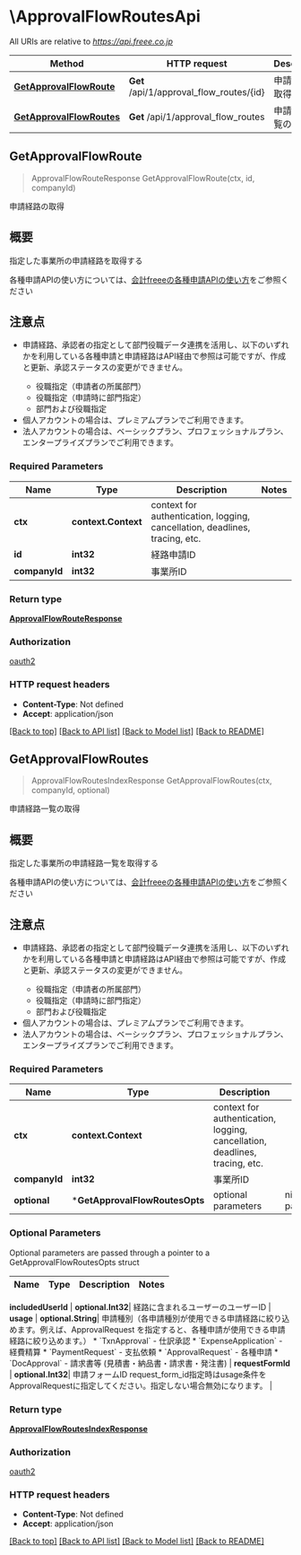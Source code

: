 # \ApprovalFlowRoutesApi

All URIs are relative to *https://api.freee.co.jp*

Method | HTTP request | Description
------------- | ------------- | -------------
[**GetApprovalFlowRoute**](ApprovalFlowRoutesApi.md#GetApprovalFlowRoute) | **Get** /api/1/approval_flow_routes/{id} | 申請経路の取得
[**GetApprovalFlowRoutes**](ApprovalFlowRoutesApi.md#GetApprovalFlowRoutes) | **Get** /api/1/approval_flow_routes | 申請経路一覧の取得



## GetApprovalFlowRoute

> ApprovalFlowRouteResponse GetApprovalFlowRoute(ctx, id, companyId)

申請経路の取得

 <h2 id=\"\">概要</h2>  <p>指定した事業所の申請経路を取得する</p>  <p>各種申請APIの使い方については、<a href=\"https://developer.freee.co.jp/tips/accounting-approval-requests\" target=\"_blank\">会計freeeの各種申請APIの使い方</a>をご参照ください</p>  <h2 id=\"\">注意点</h2>  <ul>   <li>     <p>申請経路、承認者の指定として部門役職データ連携を活用し、以下のいずれかを利用している各種申請と申請経路はAPI経由で参照は可能ですが、作成と更新、承認ステータスの変更ができません。</p>     <ul>       <li>役職指定（申請者の所属部門）</li>       <li>役職指定（申請時に部門指定）</li>       <li>部門および役職指定</li>     </ul>   </li>   <li>個人アカウントの場合は、プレミアムプランでご利用できます。</li>   <li>法人アカウントの場合は、ベーシックプラン、プロフェッショナルプラン、エンタープライズプランでご利用できます。</li> </ul>

### Required Parameters


Name | Type | Description  | Notes
------------- | ------------- | ------------- | -------------
**ctx** | **context.Context** | context for authentication, logging, cancellation, deadlines, tracing, etc.
**id** | **int32**| 経路申請ID | 
**companyId** | **int32**| 事業所ID | 

### Return type

[**ApprovalFlowRouteResponse**](approvalFlowRouteResponse.md)

### Authorization

[oauth2](../README.md#oauth2)

### HTTP request headers

- **Content-Type**: Not defined
- **Accept**: application/json

[[Back to top]](#) [[Back to API list]](../README.md#documentation-for-api-endpoints)
[[Back to Model list]](../README.md#documentation-for-models)
[[Back to README]](../README.md)


## GetApprovalFlowRoutes

> ApprovalFlowRoutesIndexResponse GetApprovalFlowRoutes(ctx, companyId, optional)

申請経路一覧の取得

 <h2 id=\"\">概要</h2>  <p>指定した事業所の申請経路一覧を取得する</p>  <p>各種申請APIの使い方については、<a href=\"https://developer.freee.co.jp/tips/accounting-approval-requests\" target=\"_blank\">会計freeeの各種申請APIの使い方</a>をご参照ください</p>  <h2 id=\"\">注意点</h2>  <ul>   <li>     <p>申請経路、承認者の指定として部門役職データ連携を活用し、以下のいずれかを利用している各種申請と申請経路はAPI経由で参照は可能ですが、作成と更新、承認ステータスの変更ができません。</p>     <ul>       <li>役職指定（申請者の所属部門）</li>       <li>役職指定（申請時に部門指定）</li>       <li>部門および役職指定</li>     </ul>   </li>   <li>個人アカウントの場合は、プレミアムプランでご利用できます。</li>   <li>法人アカウントの場合は、ベーシックプラン、プロフェッショナルプラン、エンタープライズプランでご利用できます。</li> </ul>

### Required Parameters


Name | Type | Description  | Notes
------------- | ------------- | ------------- | -------------
**ctx** | **context.Context** | context for authentication, logging, cancellation, deadlines, tracing, etc.
**companyId** | **int32**| 事業所ID | 
 **optional** | ***GetApprovalFlowRoutesOpts** | optional parameters | nil if no parameters

### Optional Parameters

Optional parameters are passed through a pointer to a GetApprovalFlowRoutesOpts struct


Name | Type | Description  | Notes
------------- | ------------- | ------------- | -------------

 **includedUserId** | **optional.Int32**| 経路に含まれるユーザーのユーザーID | 
 **usage** | **optional.String**| 申請種別（各申請種別が使用できる申請経路に絞り込めます。例えば、ApprovalRequest を指定すると、各種申請が使用できる申請経路に絞り込めます。） * &#x60;TxnApproval&#x60; - 仕訳承認 * &#x60;ExpenseApplication&#x60; - 経費精算 * &#x60;PaymentRequest&#x60; - 支払依頼 * &#x60;ApprovalRequest&#x60; - 各種申請 * &#x60;DocApproval&#x60; - 請求書等 (見積書・納品書・請求書・発注書) | 
 **requestFormId** | **optional.Int32**| 申請フォームID request_form_id指定時はusage条件をApprovalRequestに指定してください。指定しない場合無効になります。 | 

### Return type

[**ApprovalFlowRoutesIndexResponse**](approvalFlowRoutesIndexResponse.md)

### Authorization

[oauth2](../README.md#oauth2)

### HTTP request headers

- **Content-Type**: Not defined
- **Accept**: application/json

[[Back to top]](#) [[Back to API list]](../README.md#documentation-for-api-endpoints)
[[Back to Model list]](../README.md#documentation-for-models)
[[Back to README]](../README.md)

